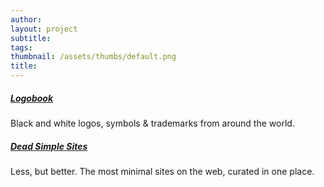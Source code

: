 ```yaml
---
author: 
layout: project
subtitle: 
tags: 
thumbnail: /assets/thumbs/default.png
title: 
---
```


##### [Logobook](http://www.logobook.com)
Black and white logos, symbols & trademarks from around the world.
##### [Dead Simple Sites](https://onepagelove.com/dead-simple-sites)
Less, but better. The most minimal sites on the web, curated in one place.